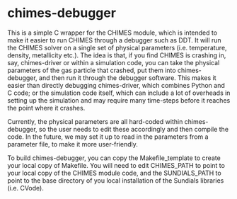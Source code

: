 # chimes-debugger 

This is a simple C wrapper for the CHIMES module, which is intended to make it easier to run CHIMES through a debugger such as DDT. It will run the CHIMES solver on a single set of physical parameters (i.e. temperature, density, metallicity etc.). The idea is that, if you find CHIMES is crashing in, say, chimes-driver or within a simulation code, you can take the physical parameters of the gas particle that crashed, put them into chimes-debugger, and then run it through the debugger software. This makes it easier than directly debugging chimes-driver, which combines Python and C code; or the simulation code itself, which can include a lot of overheads in setting up the simulation and may require many time-steps before it reaches the point where it crashes. 

Currently, the physical parameters are all hard-coded within chimes-debugger, so the user needs to edit these accordingly and then compile the code. In the future, we may set it up to read in the parameters from a parameter file, to make it more user-friendly. 

To build chimes-debugger, you can copy the Makefile_template to create your local copy of Makefile. You will need to edit CHIMES_PATH to point to your local copy of the CHIMES module code, and the SUNDIALS_PATH to point to the base directory of you local installation of the Sundials libraries (i.e. CVode). 